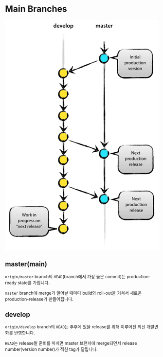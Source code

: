 # Main Branches

![Main Branches](../_images/main-branches.png)

## master(main)

`origin/master` branch의 `HEAD`(branch에서 가장 늦은 commit)는 production-ready state를 가집니다.

`master` branch에 merge가 일어날 때마다 build와 roll-out을 거쳐서 새로운 production-release가 만들어집니다.

## develop

`origin/develop` branch의 `HEAD`는 추후에 있을 release를 위해 이루어진 최신 개발변화를 반영합니다.

`HEAD`는 release될 준비를 마치면 master 브랜치에 merge되면서 release number(version number)가 적힌 tag가 달립니다.
